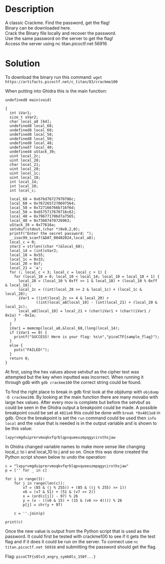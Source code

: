 # Description

A classic Crackme. Find the password, get the flag! <br>
Binary can be downloaded here. <br>
Crack the Binary file locally and recover the password. <br>
Use the same password on the server to get the flag! <br>
Access the server using nc titan.picoctf.net 56916

# Solution

To download the binary run this command: `wget https://artifacts.picoctf.net/c_titan/83/crackme100`

When putting into Ghidra this is the main function:

```
undefined8 main(void)

{
  int iVar1;
  size_t sVar2;
  char local_a8 [64];
  undefined8 local_68;
  undefined8 local_60;
  undefined8 local_58;
  undefined8 local_50;
  undefined8 local_48;
  undefined7 local_40;
  undefined4 uStack_39;
  uint local_2c;
  uint local_28;
  char local_21;
  uint local_20;
  uint local_1c;
  uint local_18;
  int local_14;
  int local_10;
  int local_c;
  
  local_68 = 0x676d76727970786c;
  local_60 = 0x7672657270697564;
  local_58 = 0x727166766b716f6d;
  local_50 = 0x6575717670716c62;
  local_48 = 0x796771706d7a7565;
  local_40 = 0x73687478726963;
  uStack_39 = 0x77616a;
  setvbuf(stdout,(char *)0x0,2,0);
  printf("Enter the secret password: ");
  __isoc99_scanf(&DAT_00402024,local_a8);
  local_c = 0;
  sVar2 = strlen((char *)&local_68);
  local_14 = (int)sVar2;
  local_18 = 0x55;
  local_1c = 0x33;
  local_20 = 0xf;
  local_21 = 'a';
  for (; local_c < 3; local_c = local_c + 1) {
    for (local_10 = 0; local_10 < local_14; local_10 = local_10 + 1) {
      local_28 = (local_10 % 0xff >> 1 & local_18) + (local_10 % 0xff & local_18);
      local_2c = ((int)local_28 >> 2 & local_1c) + (local_1c & local_28);
      iVar1 = ((int)local_2c >> 4 & local_20) +
              ((int)local_a8[local_10] - (int)local_21) + (local_20 & local_2c);
      local_a8[local_10] = local_21 + (char)iVar1 + (char)(iVar1 / 0x1a) * -0x1a;
    }
  }
  iVar1 = memcmp(local_a8,&local_68,(long)local_14);
  if (iVar1 == 0) {
    printf("SUCCESS! Here is your flag: %s\n","picoCTF{sample_flag}");
  }
  else {
    puts("FAILED!");
  }
  return 0;
}
```

At first, using the hex values above setvbuf as the cipher text was attempted but the key when inputted was incorrect. When running it through gdb with `gdb crackme100` the correct string could be found. 

To find the right place to break in gdb first look at the objdump with `objdump -D crackme100`. By looking at the main function there are many movabs with large hex values. After every mov is complete but before the setvbuf as could be seen in the Ghidra output a breakpoint could be made. A possible breakpoint could be set at `4011e8` this could be done with `break *0x4011e8` in gdb. Once the breakpoint is set the `run` command could be used then `info local` and the value that is needed is in the output variable and is shown to be this value:

`lxpyrvmgduiprervmoqkvfqrblqpvqueeuzmpqgycirxthsjaw`

In Ghidra changed variable names to make more sense like changing local_c to i and local_10 to j and so on. Once this was done created the Python script shown below to undo the operation:

```
c = "lxpyrvmgduiprervmoqkvfqrblqpvqueeuzmpqgycirxthsjaw"
p = ['' for _ in c]

for i in range(3):
    for j in range(len(c)):
        v7 = (85 & (j % 255)) + (85 & ((j % 255) >> 1))
        v6 = (v7 & 51) + (51 & (v7 >> 2))
        x = (ord(c[j]) - 97) % 26
        y = (x - ((v6 & 15) + (15 & (v6 >> 4)))) % 26
        p[j] = chr(y + 97)

    c = ''.join(p)

print(c)
```

Once the new value is output from the Python script that is used as the password. It could first be tested with crackme100 to see if it gets the test flag and if it does it could be run on the server. To connect use `nc titan.picoctf.net 56916` and submitting the password should get the flag.

Flag: `picoCTF{s0lv3_angry_symb0ls_150f...}`
